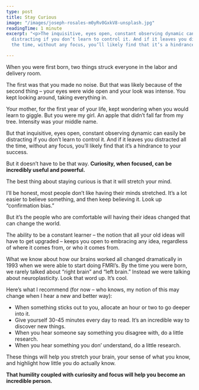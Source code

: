 ```yaml
---
type: post
title: Stay Curious
image: "/images/joseph-rosales-m0yRv0GxkV8-unsplash.jpg"
readingTime: 1 minute
excerpt: "<p>The inquisitive, eyes open, constant observing dynamic can easily be
  distracting if you don’t learn to control it. And if it leaves you distracted all
  the time, without any focus, you’ll likely find that it’s a hindrance to your success.</p>"

---
```

When you were first born, two things struck everyone in the labor and delivery room.

The first was that you made no noise. But that was likely because of the second thing – your eyes were wide open and your look was intense. You kept looking around, taking everything in.

Your mother, for the first year of your life, kept wondering when you would learn to giggle. But you were my girl. An apple that didn’t fall far from my tree. Intensity was your middle name.

But that inquisitive, eyes open, constant observing dynamic can easily be distracting if you don’t learn to control it. And if it leaves you distracted all the time, without any focus, you’ll likely find that it’s a hindrance to your success.

But it doesn’t have to be that way. **Curiosity, when focused, can be incredibly useful and powerful.**

The best thing about staying curious is that it will stretch your mind.

I’ll be honest, most people don’t like having their minds stretched. It’s a lot easier to believe something, and then keep believing it. Look up “confirmation bias.”

But it’s the people who are comfortable will having their ideas changed that can change the world.

The ability to be a constant learner – the notion that all your old ideas will have to get upgraded – keeps you open to embracing any idea, regardless of where it comes from, or who it comes from.

What we know about how our brains worked all changed dramatically in 1993 when we were able to start doing FMRI’s. By the time you were born, we rarely talked about “right brain” and “left brain.” Instead we were talking about neuroplasticity. Look that word up. It’s cool.

Here’s what I recommend (for now – who knows, my notion of this may change when I hear a new and better way):

* When something sticks out to you, allocate an hour or two to go deeper into it.
* Give yourself 30-45 minutes every day to read. It’s an incredible way to discover new things.
* When you hear someone say something you disagree with, do a little research.
* When you hear something you don’ understand, do a little research.

These things will help you stretch your brain, your sense of what you know, and highlight how little you do actually know.

**That humility coupled with curiosity and focus will help you become an incredible person.**